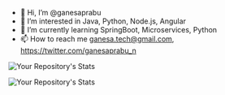 - 👋 Hi, I’m @ganesaprabu
- 👀 I’m interested in Java, Python, Node.js, Angular
- 🌱 I’m currently learning SpringBoot, Microservices, Python 
- 📫 How to reach me ganesa.tech@gmail.com, https://twitter.com/ganesaprabu_n

<!---
![Profile View Counter](https://komarev.com/ghpvc/?username=ganesaprabu)
--->

![Your Repository's Stats](https://github-readme-stats.vercel.app/api/top-langs/?username=ganesaprabu&theme=blue-green)

![Your Repository's Stats](https://github-readme-stats.vercel.app/api?username=ganesaprabu&show_icons=true)

<!---
ganesaprabu/ganesaprabu is a ✨ special ✨ repository because its `README.md` (this file) appears on your GitHub profile.
You can click the Preview link to take a look at your changes.
--->
